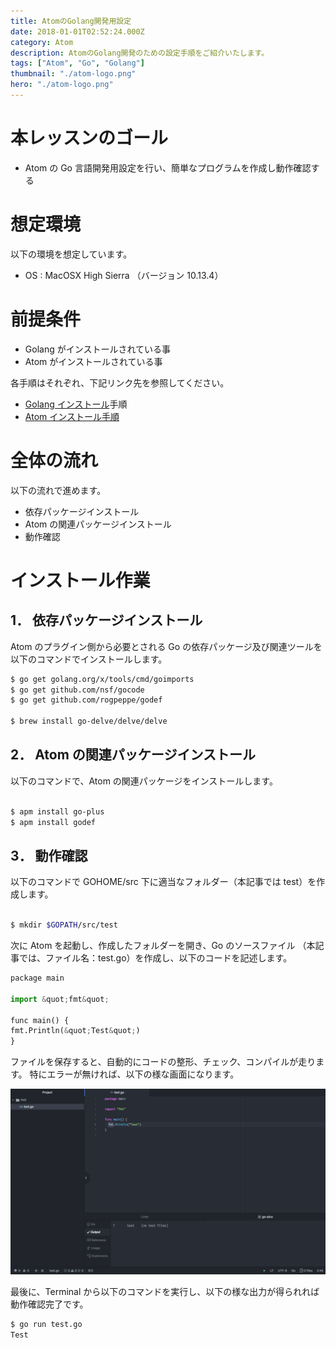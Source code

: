 ```yaml
---
title: AtomのGolang開発用設定
date: 2018-01-01T02:52:24.000Z
category: Atom
description: AtomのGolang開発のための設定手順をご紹介いたします。
tags: ["Atom", "Go", "Golang"]
thumbnail: "./atom-logo.png"
hero: "./atom-logo.png"
---
```


# 本レッスンのゴール

- Atom の Go 言語開発用設定を行い、簡単なプログラムを作成し動作確認する

# 想定環境

以下の環境を想定しています。

- OS : MacOSX High Sierra （バージョン 10.13.4）

# 前提条件

- Golang がインストールされている事
- Atom がインストールされている事

<attention>

各手順はそれぞれ、下記リンク先を参照してください。

- <a href="https://startappdevfrom35.com/godevenvformacos/">Golang インストール</a>手順
- <a href="https://startappdevfrom35.com/atominstallformacos/">Atom インストール手順</a>

</attention>

# 全体の流れ

以下の流れで進めます。

- 依存パッケージインストール
- Atom の関連パッケージインストール
- 動作確認

# インストール作業

## 1． 依存パッケージインストール

Atom のプラグイン側から必要とされる Go の依存パッケージ及び関連ツールを
以下のコマンドでインストールします。

```bash
$ go get golang.org/x/tools/cmd/goimports
$ go get github.com/nsf/gocode
$ go get github.com/rogpeppe/godef

$ brew install go-delve/delve/delve
```

## 2． Atom の関連パッケージインストール

以下のコマンドで、Atom の関連パッケージをインストールします。

```bash

$ apm install go-plus
$ apm install godef

```

## 3． 動作確認

以下のコマンドで GOHOME/src 下に適当なフォルダー（本記事では test）を作成します。

```bash

$ mkdir $GOPATH/src/test

```

次に Atom を起動し、作成したフォルダーを開き、Go のソースファイル
（本記事では、ファイル名：test.go）を作成し、以下のコードを記述します。

```python
package main

import &quot;fmt&quot;

func main() {
fmt.Println(&quot;Test&quot;)
}
```

ファイルを保存すると、自動的にコードの整形、チェック、コンパイルが走ります。
特にエラーが無ければ、以下の様な画面になります。

![Result](cf65a1e80c510215a22223c5507c7f5a.png)

最後に、Terminal から以下のコマンドを実行し、以下の様な出力が得られれば動作確認完了です。

```bash
$ go run test.go
Test
```
